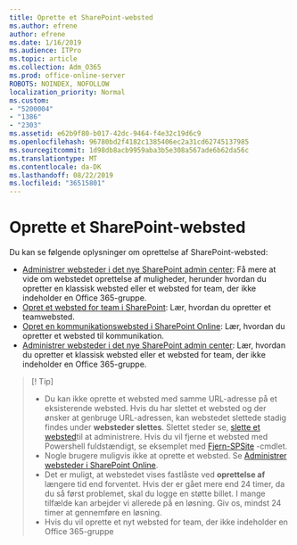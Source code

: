 ```yaml
---
title: Oprette et SharePoint-websted
ms.author: efrene
author: efrene
ms.date: 1/16/2019
ms.audience: ITPro
ms.topic: article
ms.collection: Adm_O365
ms.prod: office-online-server
ROBOTS: NOINDEX, NOFOLLOW
localization_priority: Normal
ms.custom:
- "5200004"
- "1386"
- "2303"
ms.assetid: e62b9f80-b017-42dc-9464-f4e32c19d6c9
ms.openlocfilehash: 96780bd2f4182c1385406ec2a31cd62745137985
ms.sourcegitcommit: 1d98db8acb9959aba3b5e308a567ade6b62da56c
ms.translationtype: MT
ms.contentlocale: da-DK
ms.lasthandoff: 08/22/2019
ms.locfileid: "36515801"
---
```

# <a name="create-a-sharepoint-site"></a>Oprette et SharePoint-websted

Du kan se følgende oplysninger om oprettelse af SharePoint-websted:
- [Administrer websteder i det nye SharePoint admin center](https://docs.microsoft.com/sharepoint/manage-site-creation): Få mere at vide om webstedet oprettelse af muligheder, herunder hvordan du opretter en klassisk websted eller et websted for team, der ikke indeholder en Office 365-gruppe.
- [Opret et websted for team i SharePoint](https://support.office.com/article/create-a-team-site-in-sharepoint-ef10c1e7-15f3-42a3-98aa-b5972711777d?ui=en-US&amp;rs=en-US&amp;ad=US): Lær, hvordan du opretter et teamwebsted.
- [Opret en kommunikationswebsted i SharePoint Online](https://support.office.com/article/7fb44b20-a72f-4d2c-9173-fc8f59ba50eb): Lær, hvordan du opretter et websted til kommunikation.
- [Administrer websteder i det nye SharePoint admin center](https://docs.microsoft.com/sharepoint/manage-sites-in-new-admin-center#create-a-site): Lær, hvordan du opretter et klassisk websted eller et websted for team, der ikke indeholder en Office 365-gruppe.


  
> [! Tip]
> - Du kan ikke oprette et websted med samme URL-adresse på et eksisterende websted. Hvis du har slettet et websted og der ønsker at genbruge URL-adressen, kan webstedet slettede stadig findes under **websteder slettes**. Slettet steder se, [slette et websted](https://docs.microsoft.com/sharepoint/manage-sites-in-new-admin-center#delete-a-site)til at administrere. Hvis du vil fjerne et websted med Powershell fuldstændigt, se eksemplet med [Fjern-SPSite](https://docs.microsoft.com/sharepoint/manage-sites-in-new-admin-center#delete-a-site) -cmdlet.
> - Nogle brugere muligvis ikke at oprette et websted. Se [Administrer websteder i SharePoint Online](https://docs.microsoft.com/sharepoint/manage-site-creation).
> - Det er muligt, at webstedet vises fastlåste ved **oprettelse af** længere tid end forventet. Hvis der er gået mere end 24 timer, da du så først problemet, skal du logge en støtte billet. I mange tilfælde kan arbejder vi allerede på en løsning. Giv os, mindst 24 timer at gennemføre en løsning.
> - Hvis du vil oprette et nyt websted for team, der ikke indeholder en Office 365-gruppe 


